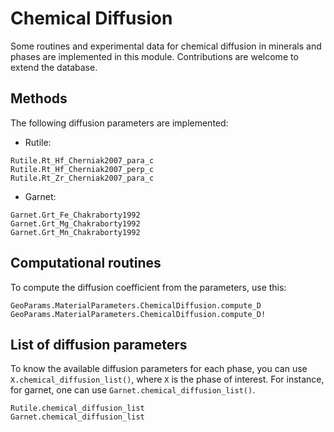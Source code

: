 # Chemical Diffusion

Some routines and experimental data for chemical diffusion in minerals and phases are implemented in this module. Contributions are welcome to extend the database.

## Methods
The following diffusion parameters are implemented:

- Rutile:
```@docs
Rutile.Rt_Hf_Cherniak2007_para_c
Rutile.Rt_Hf_Cherniak2007_perp_c
Rutile.Rt_Zr_Cherniak2007_para_c
```

- Garnet:
```@docs
Garnet.Grt_Fe_Chakraborty1992
Garnet.Grt_Mg_Chakraborty1992
Garnet.Grt_Mn_Chakraborty1992
```

## Computational routines
To compute the diffusion coefficient from the parameters, use this:
```@docs
GeoParams.MaterialParameters.ChemicalDiffusion.compute_D
GeoParams.MaterialParameters.ChemicalDiffusion.compute_D!
```

## List of diffusion parameters

To know the available diffusion parameters for each phase, you can use `X.chemical_diffusion_list()`, where `X` is the phase of interest.
For instance, for garnet, one can use `Garnet.chemical_diffusion_list()`.

```@docs
Rutile.chemical_diffusion_list
Garnet.chemical_diffusion_list
```
